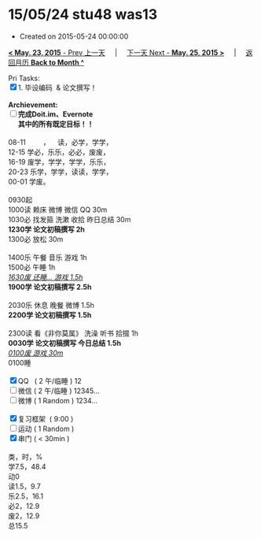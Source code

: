 # 15/05/24 stu48 was13

- Created on 2015-05-24 00:00:00

[**< May. 23, 2015** - Prev 上一天](/lifelogs/2015/05/d23.md) &nbsp; &nbsp; | &nbsp; &nbsp; [下一天 Next - **May. 25, 2015 >**](/lifelogs/2015/05/d25.md) &nbsp; &nbsp; |  &nbsp; &nbsp; [返回月历 **Back to Month ^**](/lifelogs/2015/05/index.md)
<br/><div>Pri Tasks:<br/><input type="checkbox" checked="true" />1. 毕设编码  & 论文撰写！</div><div><br/></div><div><b>Archievement:</b></div><div><b><input type="checkbox" />完成Doit.im、</b><b>Evernote</b></div><div><b>      其中的</b><b>所有</b><b>既定目标！！</b></div><div><div><br/></div>08-11         ，    读，必学，学学，<br/>12-15 学必，乐乐，必必，废废，<br/>16-19 废学，学学，学学，乐乐，<br/>20-23 乐学，学学，读读，学学，</div><div>00-01 学废。</div><div><div><br/></div>0930起<br/>1000读 赖床 微博 微信 QQ 30m</div><div>1030必 找发箍 洗漱 收拾 昨日总结 30m</div><div><b>1230学 </b><strong>论文初稿撰写</strong><b> 2h</b></div><div><div>1300必 放松 30m</div><div><br/></div>1400乐 午餐 音乐 游戏 1h</div><div>1500必 午睡 1h</div><div><i><u>1630废 还睡… 游戏 1.5h</u></i></div><div><b>1900学 </b><strong>论文初稿撰写</strong><b> </b><b>2.5h</b></div><div><div><br/></div>2030乐 休息 晚餐 微博 1.5h</div><div><b>2200学 </b><strong>论文初稿撰写</strong><b> </b><b>1.5h</b></div><div><div><br/></div>2300读 看《非你莫属》 洗澡 听书 拾掇 1h</div><div><b>0030学 论文初稿撰写 今日总结 1.5h</b></div><div><i><u>0100废 游戏 30m</u></i></div><div>0100睡</div><div><br/></div><div><input type="checkbox" checked="true" />QQ   ( 2 午/临睡 ) 12<br/><input type="checkbox" />微信 ( 2 午/临睡 ) 12345…</div><div><input type="checkbox" />微博 ( 1 Random ) 1234…</div><div><br/></div><div><input type="checkbox" checked="true" />复习框架  ( 9:00 ) <br/></div><div><input type="checkbox" />运动 ( 1 Random ) </div><div><input type="checkbox" checked="true" />串门 ( < 30min ) </div><div><div><br/></div>类，时，%<br/>学7.5，48.4<br/>动0<br/>读1.5，9.7<br/>乐2.5，16.1<br/>必2，12.9<br/>废2，12.9<br/>总15.5</div>
